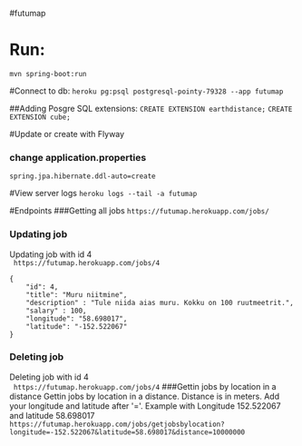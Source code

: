 #futumap

# Run: 
```mvn spring-boot:run```

#Connect to db:
```heroku pg:psql postgresql-pointy-79328 --app futumap```

##Adding Posgre SQL extensions:
```CREATE EXTENSION earthdistance;```
```CREATE EXTENSION cube;```

#Update or create with Flyway
### change application.properties
```spring.jpa.hibernate.ddl-auto=create```

#View server logs
```heroku logs --tail -a futumap```

#Endpoints
###Getting all jobs
```https://futumap.herokuapp.com/jobs/```
### Updating job
Updating job with id 4<br>
``` https://futumap.herokuapp.com/jobs/4```
```
{
	"id": 4,
	"title": "Muru niitmine",
	"description" : "Tule niida aias muru. Kokku on 100 ruutmeetrit.",
	"salary" : 100,
	"longitude": "58.698017",
	"latitude": "-152.522067"
}
```

### Deleting job
Deleting job with id 4 <br>
``` https://futumap.herokuapp.com/jobs/4```
###Gettin jobs by location in a distance
Gettin jobs by location in a distance. Distance is in meters. Add your longitude and latitude after '='.
Example with Longitude 152.522067 and latitude 58.698017<br>
```https://futumap.herokuapp.com/jobs/getjobsbylocation?longitude=-152.522067&latitude=58.698017&distance=10000000```




